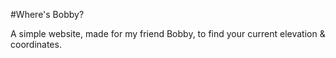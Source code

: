 #Where's Bobby?

A simple website, made for my friend Bobby, to find your current elevation & coordinates.
